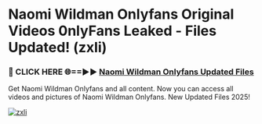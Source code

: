 # Naomi Wildman Onlyfans Original Videos 0nlyFans Leaked - Files Updated! (zxli)

<h3>🔴 CLICK HERE 🌐==►► <a href="https://tinyurl.com/x26r9saj" rel="nofollow">Naomi Wildman Onlyfans Updated Files</a></h3>

Get Naomi Wildman Onlyfans and all content. Now you can access all videos and pictures of Naomi Wildman Onlyfans. New Updated Files 2025!

[![zxli](https://i.imgur.com/LkgZPqh.gif)](https://tinyurl.com/x26r9saj)
